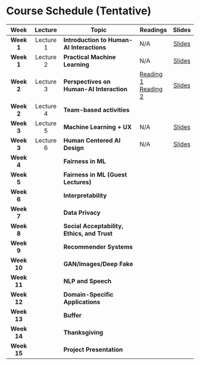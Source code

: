 # Course Schedule (Tentative)

Week  |Lecture   |Topic  |Readings  |Slides |
:------:|:-----:|-------|----------|:------:
| **Week 1** |Lecture 1| **Introduction to Human-AI Interactions** |N/A|[Slides](https://drive.google.com/file/d/14tRHF-Sdhr9Sie59LiUyPBQhE4Sawngc/view?usp=sharing)
| **Week 1** |Lecture 2| **Practical Machine Learning** |N/A| [Slides](https://drive.google.com/file/d/1-4QOb2PNB4RrNR7x8bfFjis1MOWZvdu0/view?usp=sharing)
| **Week 2** |Lecture 3| **Perspectives on Human-AI Interaction** |[Reading 1](https://drive.google.com/file/d/1grw-nE7hGErwgkYB0SBrSIlD0xIXy_js/view?usp=sharing) <br />[Reading 2](http://erichorvitz.com/chi99horvitz.pdf)| [Slides](https://drive.google.com/file/d/1A__Sj_4_mcg89W-VpAdTXGdqnMWmXUH9/view?usp=sharing)
| **Week 2** |Lecture 4| **Team-based activities** |
| **Week 3** |Lecture 5| **Machine Learning + UX** |N/A|[Slides](https://drive.google.com/file/d/1odcRhH4HPvDmLQ_x-IpejVS35bGLNpm-/view?usp=sharing)
| **Week 3** |Lecture 6| **Human Centered AI Design** |N/A|[Slides](https://drive.google.com/file/d/1MRKrdUIvu6CFjpBbBlJT72s-ewNLwvw3/view?usp=sharing)
| **Week 4**    || **Fairness in ML** |
| **Week 5**    || **Fairness in ML (Guest Lectures)** |
| **Week 6**    || **Interpretability** |
| **Week 7**    || **Data Privacy** |
| **Week 8**    || **Social Acceptability, Ethics, and Trust** |
| **Week 9**    || **Recommender Systems** |
| **Week 10**    || **GAN/Images/Deep Fake** |
| **Week 11**    || **NLP and Speech** |
| **Week 12**    || **Domain-Specific Applications** |
| **Week 13**    || **Buffer** |
| **Week 14**    || **Thanksgiving** |
| **Week 15**    || **Project Presentation** |
